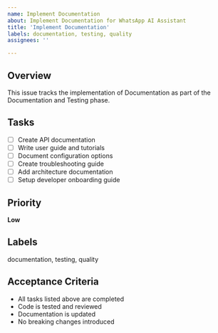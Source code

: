 ```yaml
---
name: Implement Documentation
about: Implement Documentation for WhatsApp AI Assistant
title: 'Implement Documentation'
labels: documentation, testing, quality
assignees: ''

---
```


## Overview
This issue tracks the implementation of Documentation as part of the Documentation and Testing phase.

## Tasks
- [ ] Create API documentation
- [ ] Write user guide and tutorials
- [ ] Document configuration options
- [ ] Create troubleshooting guide
- [ ] Add architecture documentation
- [ ] Setup developer onboarding guide

## Priority
**Low**

## Labels
documentation, testing, quality

## Acceptance Criteria
- All tasks listed above are completed
- Code is tested and reviewed
- Documentation is updated
- No breaking changes introduced

